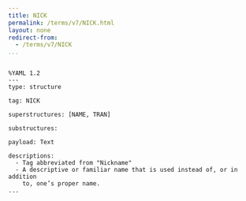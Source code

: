 ```yaml
---
title: NICK
permalink: /terms/v7/NICK.html
layout: none
redirect-from:
  - /terms/v7/NICK
...
```


```

%YAML 1.2
---
type: structure

tag: NICK

superstructures: [NAME, TRAN]

substructures:

payload: Text

descriptions:
  - Tag abbreviated from "Nickname"
  - A descriptive or familiar name that is used instead of, or in addition
    to, one’s proper name.
...

```